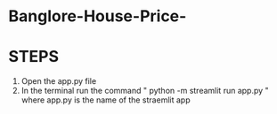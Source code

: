 # Banglore-House-Price-

# STEPS

1) Open the app.py file
2) In the terminal run the command " python -m  streamlit run app.py " where app.py is the name of the straemlit app
